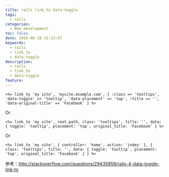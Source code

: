 ```yaml
---
title: rails link_to data-toggle
tags:
  - rails
categories:
  - Web development
toc: false
date: 2016-08-18 15:23:47
keywords:
  - rails
  - link_to
  - data-toggle
description:
  - rails
  - link_to
  - data-toggle
feature:
---
```

```
<%= link_to 'my site', 'mysite.example.com', { :class => 'tooltips', 'data-toggle' => 'tooltip', 'data-placement' => 'top', :title => '', 'data-original-title' => 'Facebook' } %>
```
Or
```
<%= link_to 'my site', root_path, class: 'tooltips', title: '', data: { toggle: 'tooltip', placement: 'top', original_title: 'Facebook' } %>
```
Or
```
<%= link_to 'my site', { controller: 'home', action: 'index' }, { class: 'tooltips', title: '', data: { toggle: 'tooltip', placement: 'top', original_title: 'Facebook' } } %>
```

参考：http://stackoverflow.com/questions/29435959/rails-4-data-toggle-link-to